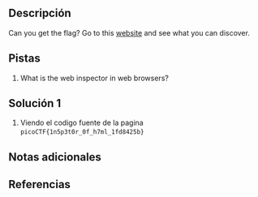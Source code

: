 
## Descripción
Can you get the flag?
Go to this [website](http://saturn.picoctf.net:61584/) and see what you can discover.
## Pistas
1. What is the web inspector in web browsers?

## Solución 1
1. Viendo el codigo fuente de la pagina
`picoCTF{1n5p3t0r_0f_h7ml_1fd8425b}`

## Notas adicionales

## Referencias
